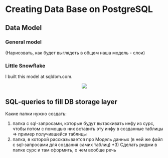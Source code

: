 # Creating Data Base on PostgreSQL

## Data Model

### General model
(Нарисовать, как будет выглядеть в общем наша модель - слои)


### Little Snowflake
I built this model at sqldbm.com.

<p align="center"><img  src="______________"></p>



## SQL-queries to fill DB storage layer




Какие папки нужно создать:
1) папка с sql-запросами,  которые будут вытаскивать инфу из сурс, чтобы потом с помощью них вставить эту инфу в созданные таблицы => пример получившейся таблицы
2) папка, в которой рассказывается про Модель данных (в ней же файл с sql-запросами для создания самих таблиц)
*3) Сделать ридми в папке сурс и там оформить, о чем вообще речь
